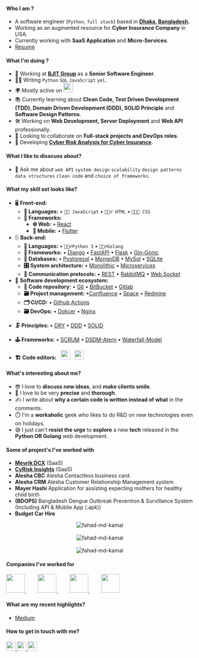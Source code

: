 #### Who I am ?
- A software engineer (`Python`, `full stack`) based in **[Dhaka](https://en.wikipedia.org/wiki/Dhaka), [Bangladesh](https://en.wikipedia.org/wiki/Bangladesh).** 
- Working as an augmented resource for **Cyber Insurance Company** in USA.
- Currently working with **SaaS Application** and **Micro-Services**.
- [Resume](https://flowcv.com/resume/69kur1fdef)

#### What I'm doing ?
- 🏢 Working at **[BJIT Group](https://bjitgroup.com/)** as a **Senior Software Engineer**.
- 👨‍💻 Writing `Python` `SQL` `JavaScript` `yml`.
- 🌍 Mostly active on <a href="https://www.linkedin.com/in/fahad-md-kamal"><img src="https://cdn-icons-png.flaticon.com/512/174/174857.png" height=25></a>
- 📚 Currently learning about **Clean Code, Test Driven Development (TDD), Domain Driven Development (DDD), SOLID Principle** and **Software Design Patterns**.
- 🛠️ Working on **Web Development, Server Deployment** and **Web API** professionally.
- 👯 Looking to collaborate on **Full-stack projects and DevOps roles**.
- 🥰 Developing **[Cyber Risk Analysis for Cyber Insurance](https://cyrisk.com/blog/10-cyber-insurtech-companies-driving-innovation-for-the-industry)**.
#### What I like to disscuss about? 
- 💬 Ask me about `web API` `system design` `scalability` `design patterns` `data structures` `clean code` and `choice of frameworks`.
#### What my skill set looks like?
- 🖥 **Front-end:** 
  - **📜 Languages:** • `🧙🏻 JavaScript` • `🧚🏻‍♂️ HTML` • `👨🏻‍🎨 CSS`
  - **🔬 Frameworks:**  
    - **🌐 Web:** • [React](https://reactjs.org/)
    - **📱 Mobile:** • [Flutter](https://flutter.dev/)
- 🗄️ **Back-end:**
  - **📜 Languages:** • `🧙🏻‍♂️Python 3` • `🧙🏻‍♂️Golang`
  - **🔭 Frameworks:** • [Django](https://www.djangoproject.com/) • [FastAPI](https://fastapi.tiangolo.com/) • [Flask](https://fastapi.tiangolo.com/) • [Gin-Gonic](https://gin-gonic.com/) 
  - **💾 Databases:** • [Postgresql](https://www.postgresql.org/) • [MongoDB](https://www.mongodb.com/) • [MySql](https://www.mysql.com/) • [SQLite](https://www.sqlite.org/)
  - **🎛 System architecture:** • [Monolithic](https://microservices.io/patterns/monolithic.html) • [Microservices](https://microservices.io/patterns/microservices.html)
  - **🔌 Communication protocols:** • [REST](https://docs.microsoft.com/en-us/azure/architecture/best-practices/api-design) • [RabbitMQ](https://www.rabbitmq.com/) • [Web Socket](https://developer.mozilla.org/en-US/docs/Web/API/WebSockets_API)
- 🎡 **Software development ecosystem:**
  - **📁 Code repository:** • [Git](https://git-scm.com/) • [BitBucket](https://bitbucket.org/product) • [Gitlab](https://gitlab.com/)
  - **🗃 Project management:** •[Confluence](https://www.atlassian.com/software/confluence/resources/guides/get-started/overview#about-confluence) • [Space](https://www.jetbrains.com/space/) • [Redmine](https://www.redmine.org/)
  - **🗂 CI/CD:** • [Github Actions](https://docs.github.com/en/actions)
  - **🗃 DevOps:** • [Dokcer](https://www.docker.com/) • [Nginx](https://www.nginx.com/) 
<!-- - 🧙‍♂️ **Coding pattern & principles:**
  - **⚒ Patterns:**  • [Mediator](https://en.wikipedia.org/wiki/Mediator_pattern) • [Bridge](https://en.wikipedia.org/wiki/Bridge_pattern) • [CQRS](https://en.wikipedia.org/wiki/Command%E2%80%93query_separation#Command_Query_Responsibility_Separation) • [MVVM](https://en.wikipedia.org/wiki/Model%E2%80%93view%E2%80%93viewmodel) • [MVC](https://en.wikipedia.org/wiki/Model%E2%80%93view%E2%80%93controller) • [SAGA](https://microservices.io/patterns/data/saga.html) • [Event Sourcing](https://microservices.io/patterns/data/event-sourcing.html) • [Message Queuing](https://www.cloudamqp.com/blog/what-is-message-queuing.html) -->
<!--   • [ACID](https://en.wikipedia.org/wiki/ACID) -->
  - **🗜 Principles:** • [DRY](https://en.wikipedia.org/wiki/Don%27t_repeat_yourself#:~:text=%22Don%27t%20repeat%20yourself%22,data%20normalization%20to%20avoid%20redundancy.) • [DDD](https://en.wikipedia.org/wiki/Domain-driven_design) • [SOLID](https://www.digitalocean.com/community/conceptual_articles/s-o-l-i-d-the-first-five-principles-of-object-oriented-design)
  - **🕹 Frameworks:** • [SCRUM](https://www.scrum.org/) • [DSDM-Atern](https://www.agilebusiness.org/dsdm-project-framework.html) • [Waterfall-Model](https://en.wikipedia.org/wiki/Waterfall_model)
  
- **🏗️ Code editors:**
&nbsp;
<a href="https://www.jetbrains.com/pycharm/"><img src="https://upload.wikimedia.org/wikipedia/commons/1/1d/PyCharm_Icon.svg" height=25></a>
&nbsp;
<a href="https://code.visualstudio.com/"><img src="https://seeklogo.com/images/V/visual-studio-code-logo-449D71944F-seeklogo.com.png" height=25></a> 
<!-- <a href="https://visualstudio.microsoft.com/"><img src="https://1000logos.net/wp-content/uploads/2020/08/Visual-Studio-Logo.png" height=25></a> -->
  
#### What's interesting about me?  
  - 😎 I love to **discuss new ideas**, and **make clients smile**.
  - 🧐 I love to be very **precise** and **thorough**.
  - ✍️ I write about **why a certain code is written instead of what** in the comments.
  - ⏱️ I'm a **workaholic** geek who likes to do R&D on new technologies even on holidays.
  - 😅 I just can't **resist the urge** to **explore** a new **tech** released in the **Python OR Golang** web development.

#### Some of project's I've worked with
  - [**Mevrik DCX**](https://www.mevrik.com/) (SaaS)
  - [**CyRisk Insights**](https://cyrisk.com) (SaaS)
  - **Alesha CBC** Alesha Contactless business card.
  - **Alesha CRM** Alesha Customer Relationship Management system
  - **Mayer Hashi** Application for assisting expecting mothers for healthy child birth
  - **(BDOPS)** Bangladesh Dengue Outbreak Prevention & Survillance System (Including API & Mobile App (.apk))
  - **Budget Car Hire**

<!--Github Stats-->
<p align="center">  
  <img align="center" src="https://github-readme-stats.vercel.app/api/top-langs?username=fahad-md-kamal&show_icons=true&locale=en&layout=compact&theme=nord&show_icons=true&count_private=true&hide=contribs&line_height=40" alt="fahad-md-kamal" />
<br>
<br>
<img align="center" src="https://github-readme-stats.vercel.app/api?username=fahad-md-kamal&show_icons=true&locale=en&hide_title=true&theme=nord&show_icons=true&count_private=true&hide=contribs&line_height=40" alt="fahad-md-kamal" />
<br>
<br>
<img align="center" src="https://github-readme-streak-stats.herokuapp.com/?user=fahad-md-kamal&theme=nord&show_icons=true&count_private=true&hide=contribs&line_height=40" alt="fahad-md-kamal" /> 
</p>

#### Companies I've worked for
<p left="center">
  <a href="https://bjitgroup.com/">
    <img src="https://bjitgroup.com:443/static/svg/common/bjit-logo2.svg" height=50>
    </a> &nbsp; &nbsp; &nbsp; &nbsp;
  <a href="https://genex.digital/">
    <img src="https://uploads-ssl.webflow.com/62b2bfb8066ae01a203984c0/6304874c60f872afff6816a7_Mevrik%20logo.svg" height=50>
    </a> &nbsp; &nbsp; &nbsp; &nbsp;
  <a href="https://www.aleshatech.net/">
    <img src="https://www.aleshatech.net/wp-content/uploads/2021/12/Alesha-Tech-New-Logo.png" height=50> 
  </a> &nbsp; &nbsp; &nbsp; &nbsp;
  <a href="https://dreamarray.com/">
    <img src="https://dreamarray.com/newda/wp-content/uploads/2023/05/da_icon.png" height=50>
  </a>
</p>

#### What are my recent highlights?
- [Medium](https://medium.com/@fahadmdkamal)


#### How to get in touch with me?
<p left="center">
<a href="https://twitter.com/FahadMdKamal" target="_blank">
  <img src="https://img.shields.io/badge/twitter-%231DA1F2.svg?&style=for-the-badge&logo=twitter&logoColor=white" height=25>
</a> 
<a href="https://www.linkedin.com/in/fahad-md-kamal" target="_blank">
  <img src="https://img.shields.io/badge/linkedin-%230077B5.svg?&style=for-the-badge&logo=linkedin&logoColor=white" height=25>
</a> 
<!-- <a href="https://www.facebook.com/Anonymus7/" target="_blank">
  <img src="https://img.shields.io/badge/Facebook-1877F2?style=for-the-badge&logo=facebook&logoColor=white" height=25>
</a> -->
<a href="mailto:faahad.hossain@gmail.com">
  <img src="https://img.shields.io/badge/Gmail-D14836?style=for-the-badge&logo=gmail&logoColor=white" height=25>
</a>
</p>
